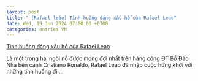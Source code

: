 ```yaml
---
layout: post
title: " [Rafael leão] Tình huống đáng xấu hổ của Rafael Leao"
date: Wed, 19 Jun 2024 07:00:00 +0700
categories: entries VN
---
```

[Tình huống đáng xấu hổ của Rafael Leao](https://www.tinthethao.com.vn/tinh-huong-dang-xau-ho-cua-rafael-leao-d765974.html)

Là một trong hai ngòi nổ được mong đợi nhất trên hàng công ĐT Bồ Đào Nha bên cạnh Cristiano Ronaldo, Rafael Leao đã nhập cuộc hứng khởi với những tình huống đi ...

